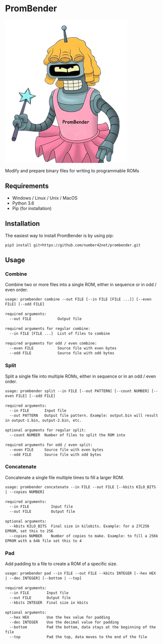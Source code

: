 # PromBender

![logo](https://raw.githubusercontent.com/number42net/prombender/main/images/mini.png)

Modify and prepare binary files for writing to programmable ROMs

## Requirements

+ Windows / Linux / Unix / MacOS
+ Python 3.6
+ Pip (for installation)

## Installation

The easiest way to install PromBender is by using pip:

```
pip3 install git+https://github.com/number42net/prombender.git
```

## Usage

### Combine
Combine two or more files into a single ROM, either in sequence or in odd / even order.

```
usage: prombender combine --out FILE [--in FILE [FILE ...]] [--even FILE] [--odd FILE]

required arguments:
  --out FILE            Output file

required arguments for regular combine:
  --in FILE [FILE ...]  List of files to combine

required arguments for odd / even combine:
  --even FILE           Source file with even bytes
  --odd FILE            Source file with odd bytes
```
### Split
Split a single file into multiple ROMs, either in sequence or in an odd / even order.
```
usage: prombender split --in FILE [--out PATTERN] [--count NUMBER] [--even FILE] [--odd FILE]

required arguments:
  --in FILE       Input file
  --out PATTERN   Output file pattern. Example: output.bin will result in output-1.bin, output-2.bin, etc.

optional arguments for regular split:
  --count NUMBER  Number of files to split the ROM into

required arguments for odd / even split:
  --even FILE     Source file with even bytes
  --odd FILE      Source file with odd bytes
```
### Concatenate
Concatenate a single file multiple times to fill a larger ROM.
```
usage: prombender concatenate --in FILE --out FILE [--kbits KILO_BITS | --copies NUMBER]

required arguments:
  --in FILE          Input file
  --out FILE         Output file

optional arguments:
  --kbits KILO_BITS  Final size in kilobits. Example: for a 27C256 EPROM, set this to 256
  --copies NUMBER    Number of copies to make. Example: to fill a 256k EPROM with a 64k file set this to 4
```
### Pad
Add padding to a file to create a ROM of a specific size.
```
usage: prombender pad --in FILE --out FILE --kbits INTEGER [--hex HEX | --dec INTEGER] [--bottom | --top]

required arguments:
  --in FILE        Input file
  --out FILE       Output file
  --kbits INTEGER  Final size in kbits

optional arguments:
  --hex HEX        Use the hex value for padding
  --dec INTEGER    Use the decimal value for padding
  --bottom         Pad the bottom, data stays at the beginning of the file
  --top            Pad the top, data moves to the end of the file
```